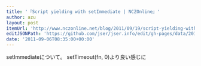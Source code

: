 ```yaml
---
title: '『Script yielding with setImmediate | NCZOnline』'
author: azu
layout: post
itemUrl: 'http://www.nczonline.net/blog/2011/09/19/script-yielding-with-setimmediate/'
editJSONPath: 'https://github.com/jser/jser.info/edit/gh-pages/data/2011/09/index.json'
date: '2011-09-06T08:35:00+00:00'
---
```

setImmediateについて。
setTimeout(fn, 0)より良い感じに
